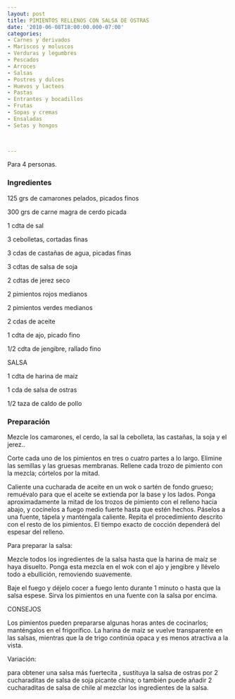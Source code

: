 ```yaml
---
layout: post
title: PIMIENTOS RELLENOS CON SALSA DE OSTRAS
date: '2010-06-08T18:00:00.000-07:00'
categories:
- Carnes y derivados
- Mariscos y moluscos
- Verduras y legumbres
- Pescados
- Arroces
- Salsas
- Postres y dulces
- Huevos y lacteos
- Pastas
- Entrantes y bocadillos
- Frutas
- Sopas y cremas
- Ensaladas
- Setas y hongos
 


---
```


Para 4 personas.

<h3>Ingredientes</h3>

125 grs de camarones pelados, picados finos

300 grs de carne magra de cerdo picada

1 cdta de sal

3 cebolletas, cortadas finas

3 cdas de castañas de agua, picadas finas

3 cdtas de salsa de soja

2 cdtas de jerez seco

2 pimientos rojos medianos

2 pimientos verdes medianos

2 cdas de aceite

1 cdta de ajo, picado fino

1/2 cdta de jengibre, rallado fino

SALSA

1 cdta de harina de maíz

1 cda de salsa de ostras

1/2 taza de caldo de pollo

<h3>Preparación</h3>

Mezcle los camarones, el cerdo, la sal la cebolleta, las castañas, la soja y el jerez..

Corte cada uno de los pimientos en tres o cuatro partes a lo largo. Elimine las semillas y las gruesas membranas. Rellene cada trozo de pimiento con la mezcla; córtelos por la mitad.

Caliente una cucharada de aceite en un wok o sartén de fondo grueso; remuévalo para que el aceite se extienda por la base y los lados. Ponga aproximadamente la mitad de los trozos de pimiento con el relleno hacia abajo, y cocínelos a fuego medio fuerte hasta que estén hechos. Páselos a una fuente, tápela y manténgala caliente. Repita el procedimiento descrito con el resto de los pimientos. El tiempo exacto de cocción dependerá del espesar del relleno.

Para preparar la salsa:

Mezcle todos los ingredientes de la salsa hasta que la harina de maíz se haya disuelto. Ponga esta mezcla en el wok con el ajo y jengibre y llévelo todo a ebullición, removiendo suavemente.

Baje el fuego y déjelo cocer a fuego lento durante 1 minuto o hasta que la salsa espese. Sirva los pimientos en una fuente con la salsa por encima.

CONSEJOS

Los pimientos pueden prepararse algunas horas antes de cocinarlos; manténgalos en el frigorífico. La harina de maíz se vuelve transparente en las salsas, mientras que la de trigo continúa opaca y es menos atractiva a la vista.

Variación:

para obtener una salsa más fuertecita , sustituya la salsa de ostras por 2 cucharaditas de salsa de soja picante china; o también puede añadir 2 cucharaditas de salsa de chile al mezclar los ingredientes de la salsa.

